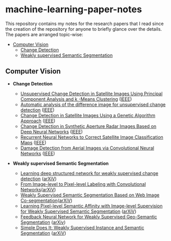 # machine-learning-paper-notes
This repository contains my notes for the research papers that I read since the creation of the repository for anyone to briefly glance over the details. The papers are arranged topic-wise:

- [Computer Vision](#computer-vision)
  - [Change Detection](https://github.com/dalmia/machine-learning-paper-notes/tree/master/computer-vision/change-detection)
  - [Weakly supervised Semantic Segmentation](https://github.com/dalmia/machine-learning-paper-notes/tree/master/computer-vision/weakly-supervised-segmentation)

## Computer Vision

- **Change Detection**

  - [Unsupervised Change Detection in Satellite Images Using Principal Component Analysis and k -Means Clustering](https://github.com/dalmia/machine-learning-paper-notes/blob/master/computer-vision/change-detection/Unsupervised%20Change%20Detection%20in%20Satellite%20Using%20PCA%20%2B%20kmeans.md) ([IEEE](https://ieeexplore.ieee.org/abstract/document/5196726/))
  - [Automatic analysis of the difference image for unsupervised change detection](https://github.com/dalmia/machine-learning-paper-notes/blob/master/computer-vision/change-detection/Automatic%20analysis%20of%20the%20difference%20image%20for%20unsupervised%20change%20detection.md) ([IEEE](https://ieeexplore.ieee.org/document/843009/))
  - [Change Detection in Satellite Images Using a Genetic Algorithm Approach](https://github.com/dalmia/machine-learning-paper-notes/blob/master/computer-vision/change-detection/Change%20Detection%20in%20Satellite%20Images%20Using%20a%20Genetic%20Algorithm%20Approach.md) ([IEEE](https://ieeexplore.ieee.org/document/5395684/))
  - [Change Detection in Synthetic Aperture Radar Images Based on Deep Neural Networks](https://github.com/dalmia/machine-learning-paper-notes/blob/master/computer-vision/change-detection/Change%20Detection%20in%20Synthetic%20Aperture%20Radar%20Images%20Based%20on%20Deep%20Neural%20Networks.md) ([IEEE](https://ieeexplore.ieee.org/document/7120131/))
  - [Recurrent Neural Networks to Correct Satellite Image Classification Maps](https://github.com/dalmia/machine-learning-paper-notes/blob/master/computer-vision/change-detection/Recurrent%20Neural%20Networks%20to%20Correct%20Satellite%20Image%20Classification.md) ([IEEE](https://ieeexplore.ieee.org/document/7938635))
  - [Damage Detection from Aerial Images via Convolutional Neural Networks](https://github.com/dalmia/machine-learning-paper-notes/blob/master/computer-vision/change-detection/Damage%20Detection%20from%20Aerial%20Images%20via%20Convolutional%20Neural%20Networks.md) ([IEEE](https://ieeexplore.ieee.org/document/7986759/))


- **Weakly supervised Semantic Segmentation**
   - [Learning deep structured network for weakly supervised change detection](https://github.com/dalmia/machine-learning-paper-notes/blob/master/computer-vision/change-detection/Learning%20deep%20structured%20network%20for%20weakly%20supervised%20change%20detection.md) ([arXiV](https://arxiv.org/abs/1606.02009))
   - [From Image-level to Pixel-level Labeling with Convolutional Networks](https://github.com/dalmia/machine-learning-paper-notes/blob/master/computer-vision/weakly-supervised-segmentation/From%20Image-Level%20to%20Pixel-level%20Labeling%20with%20Convolutional%20Neural%20Networks.md)([arXiV](https://arxiv.org/abs/1411.6228v3))
   - [Weakly Supervised Semantic Segmentation Based on Web Image Co-segmentation]()([arXiV](https://arxiv.org/abs/1705.09052))
   - [Learning Pixel-level Semantic Affinity with Image-level Supervision
for Weakly Supervised Semantic Segmentation]() ([arXiV](https://arxiv.org/abs/1803.10464))
   - [Feedback Neural Network for Weakly Supervised Geo-Semantic Segmentation]() ([arXiv](https://arxiv.org/abs/1612.02766))
   - [Simple Does It: Weakly Supervised Instance and Semantic Segmentation]() ([arXiV](https://arxiv.org/abs/1603.07485))
